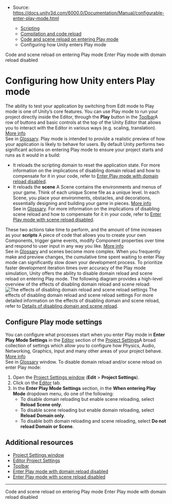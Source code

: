 * Source: https://docs.unity3d.com/6000.0/Documentation/Manual/configurable-enter-play-mode.html

  * [Scripting](https://docs.unity3d.com/6000.0/Documentation/Manual/scripting.html)
  * [Compilation and code reload ](https://docs.unity3d.com/6000.0/Documentation/Manual/compilation-and-code-reload.html)
  * [Code and scene reload on entering Play mode](https://docs.unity3d.com/6000.0/Documentation/Manual/code-reloading-editor.html)
  * Configuring how Unity enters Play mode


[](https://docs.unity3d.com/6000.0/Documentation/Manual/code-reloading-editor.html)
Code and scene reload on entering Play mode
[](https://docs.unity3d.com/6000.0/Documentation/Manual/domain-reloading.html)
Enter Play mode with domain reload disabled
# Configuring how Unity enters Play mode
The ability to test your application by switching from Edit mode to Play mode is one of Unity’s core features. You can use Play mode to run your project directly inside the Editor, through the **Play** button in the [Toolbar](https://docs.unity3d.com/6000.0/Documentation/Manual/Toolbar.html)A row of buttons and basic controls at the top of the Unity Editor that allows you to interact with the Editor in various ways (e.g. scaling, translation). [More info](https://docs.unity3d.com/6000.0/Documentation/Manual/Toolbar.html)  
See in [Glossary](https://docs.unity3d.com/6000.0/Documentation/Manual/Glossary.html#Toolbar).
Play mode is intended to provide a realistic preview of how your application is likely to behave for users. By default Unity performs two significant actions on entering Play mode to ensure your project starts and runs as it would in a build:
  * It reloads the scripting domain to reset the application state. For more information on the implications of disabling domain reload and how to compensate for it in your code, refer to [Enter Play mode with domain reload disabled](https://docs.unity3d.com/6000.0/Documentation/Manual/domain-reloading.html).
  * It reloads the **scene** A Scene contains the environments and menus of your game. Think of each unique Scene file as a unique level. In each Scene, you place your environments, obstacles, and decorations, essentially designing and building your game in pieces. [More info](https://docs.unity3d.com/6000.0/Documentation/Manual/CreatingScenes.html)  
See in [Glossary](https://docs.unity3d.com/6000.0/Documentation/Manual/Glossary.html#Scene). For more information on the implications of disabling scene reload and how to compensate for it in your code, refer to [Enter Play mode with scene reload disabled](https://docs.unity3d.com/6000.0/Documentation/Manual/scene-reloading.html).


These two actions take time to perform, and the amount of time increases as your **scripts** A piece of code that allows you to create your own Components, trigger game events, modify Component properties over time and respond to user input in any way you like. [More info](https://docs.unity3d.com/6000.0/Documentation/Manual/creating-scripts.html)  
See in [Glossary](https://docs.unity3d.com/6000.0/Documentation/Manual/Glossary.html#Scripts) and scenes become more complex. When you frequently make and preview changes, the cumulative time spent waiting to enter Play mode can significantly slow down your development process.
To prioritize faster development iteration times over accuracy of the Play mode simulation, Unity offers the ability to disable domain reload and scene reload on entering Play mode.
The following diagram provides a high-level overview of the effects of disabling domain reload and scene reload:
![The effects of disabling domain reload and scene reload settings](https://docs.unity3d.com/6000.0/Documentation/uploads/Main/EnterPlayModeDiagram.svg) The effects of disabling domain reload and scene reload settings
For more detailed information on the effects of disabling domain and scene reload, refer to [Details of disabling domain and scene reload](https://docs.unity3d.com/6000.0/Documentation/Manual/configurable-enter-play-mode-details.html).
## Configure Play mode settings
You can configure what processes start when you enter Play mode in **Enter Play Mode Settings** in the [Editor](https://docs.unity3d.com/6000.0/Documentation/Manual/class-EditorManager.html) section of the [Project Settings](https://docs.unity3d.com/6000.0/Documentation/Manual/comp-ManagerGroup.html)A broad collection of settings which allow you to configure how Physics, Audio, Networking, Graphics, Input and many other areas of your project behave. [More info](https://docs.unity3d.com/6000.0/Documentation/Manual/comp-ManagerGroup.html)  
See in [Glossary](https://docs.unity3d.com/6000.0/Documentation/Manual/Glossary.html#ProjectSettings) window. To disable domain reload and/or scene reload on enter Play mode:
  1. Open the [Project Settings window](https://docs.unity3d.com/6000.0/Documentation/Manual/comp-ManagerGroup.html) (**Edit** > **Project Settings**).
  2. Click on the [Editor](https://docs.unity3d.com/6000.0/Documentation/Manual/class-EditorManager.html) tab.
  3. In the **Enter Play Mode Settings** section, in the **When entering Play Mode** dropdown menu, do one of the following: 
     * To disable domain reloading but enable scene reloading, select **Reload Scene only**.
     * To disable scene reloading but enable domain reloading, select **Reload Domain only**.
     * To disable both domain reloading and scene reloading, select **Do not reload Domain or Scene**.


## Additional resources
  * [Project Settings window](https://docs.unity3d.com/6000.0/Documentation/Manual/comp-ManagerGroup.html)
  * [Editor Project Settings](https://docs.unity3d.com/6000.0/Documentation/Manual/class-EditorManager.html)
  * [Toolbar](https://docs.unity3d.com/6000.0/Documentation/Manual/Toolbar.html)
  * [Enter Play mode with domain reload disabled](https://docs.unity3d.com/6000.0/Documentation/Manual/domain-reloading.html)
  * [Enter Play mode with scene reload disabled](https://docs.unity3d.com/6000.0/Documentation/Manual/scene-reloading.html)


* * *
[](https://docs.unity3d.com/6000.0/Documentation/Manual/code-reloading-editor.html)
Code and scene reload on entering Play mode
[](https://docs.unity3d.com/6000.0/Documentation/Manual/domain-reloading.html)
Enter Play mode with domain reload disabled
